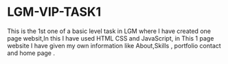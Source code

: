 # LGM-VIP-TASK1
This is the 1st one of a basic level  task in LGM where  I have  created one page websit,In this I have used HTML CSS and JavaScript,  in This 1 page website I  have given my own information like About,Skills , portfolio contact and home page .
